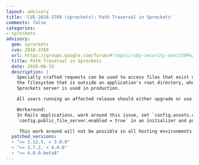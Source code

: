 ```yaml
---
layout: advisory
title: 'CVE-2018-3760 (sprockets): Path Traversal in Sprockets'
comments: false
categories:
- sprockets
advisory:
  gem: sprockets
  cve: 2018-3760
  url: https://groups.google.com/forum/#!topic/ruby-security-ann/2S9Pwz2i16k
  title: Path Traversal in Sprockets
  date: 2018-06-19
  description: |
    Specially crafted requests can be used to access files that exist on
    the filesystem that is outside an application's root directory, when the
    Sprockets server is used in production.

    All users running an affected release should either upgrade or use one of the work arounds immediately.

    Workaround:
    In Rails applications, work around this issue, set `config.assets.compile = false` and
    `config.public_file_server.enabled = true` in an initializer and precompile the assets.

     This work around will not be possible in all hosting environments and upgrading is advised.
  patched_versions:
  - ">= 2.12.5, < 3.0.0"
  - ">= 3.7.2, < 4.0.0"
  - ">= 4.0.0.beta8"
---
```

